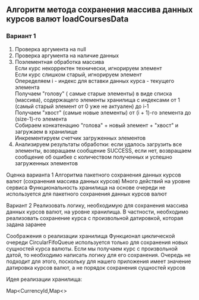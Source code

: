 ## Алгоритм метода сохранения массива данных курсов валют loadCoursesData

### Вариант 1
1. Проверка аргумента на null
2. Проверка аргумента на наличие данных
3. Поэлементная обработка массива <br>Если курс некорректен технически, игнорируем элемент<br>Если курс слишком старый,
   игнорируем элемент <br>Опеределяем i - индекс для вставки данных курса - текущего элемента <br>Получаем "голову" (
   самые старые
   элементы) в виде списка (массива), содержащего элементы хранилища с индексами от 1 (самый старый элемент от 0 уже не
   актуален) до i-1 <br>Получаем "хвост" (самые новые элементы) от (i + 1)-го элемента до (size-1)-го элемента<br>
   Собираем конкатенацию "голова" + новый элемент + "хвост" и загружаем в хранилище<br>Инкрементируем счетчик
   загруженных элементов
5. Анализируем результаты обработки: если удалось загрузить все элементы, возвращаем сообщение SUCCESS, если нет,
   возвращаем сообщение об ошибке с количеством полученных и успешно загруженных элементов 

Оценка варианта 1 Алгоритма пакетного сохранения данных курсов валют (сохранения массива данных курсов)
Много действий на уровне сервиса
Функциональность хранилища на основе очереди не используется для пакетного сохранения данных курсов валют

Вариант 2
Реализовать логику, необходимую для сохранения массива данных курсов валют, на уровне хранилища. В частности, необходимо
реализовать сохранение курса с произвольной датировкой, которая задана заранее

Соображения о реализации хранилища
Функционал циклической очереди CircularFifoQueue используется только для сохранения новых сущностей курса валюты.
Если мы получаем курс с произвольной датой, то необходимо написать логику для его сохранения.
Очередь не подходит для этого, поскольку для нашего приложения имеет значение датировка курсов валют,
а не порядок сохранения сущностей курсов

Идея реализации хранилища:

Map<CurrencyId,Map<>